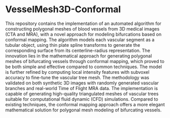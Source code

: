 # VesselMesh3D-Conformal

This repository contains the implementation of an automated algorithm for constructing polygonal meshes of blood vessels from 3D medical images (CTA and MRA), with a novel approach for modeling bifurcations based on conformal mapping.
The algorithm models each vascular segment as a tubular object, using thin plate spline transforms to generate the corresponding surface from its centerline-radius representation. The innovation lies in the mathematical approach for generating polygonal meshes of bifurcating vessels through conformal mapping, which proved to be both simple and effective compared to common techniques.
The model is further refined by computing local intensity features with subvoxel accuracy to fine-tune the vascular tree mesh. The methodology was validated on both synthetic 3D images with randomly generated vascular branches and real-world Time of Flight MRA data.
The implementation is capable of generating high-quality triangulated meshes of vascular trees suitable for computational fluid dynamic (CFD) simulations. Compared to existing techniques, the conformal mapping approach offers a more elegant mathematical solution for polygonal mesh modeling of bifurcating vessels.
